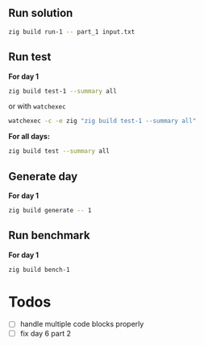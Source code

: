 ## Run solution
```bash
zig build run-1 -- part_1 input.txt
```

## Run test

**For day 1**
```bash
zig build test-1 --summary all
```
or with `watchexec`
```bash
watchexec -c -e zig "zig build test-1 --summary all"
```

**For all days:**
```bash
zig build test --summary all
```
## Generate day
**For day 1**
```bash
zig build generate -- 1
```


## Run benchmark
**For day 1**
```bash
zig build bench-1
```

# Todos
- [ ] handle multiple code blocks properly
- [ ] fix day 6 part 2
